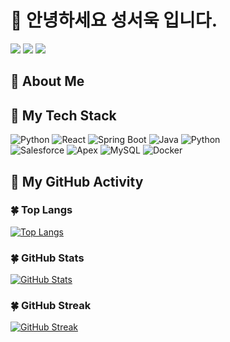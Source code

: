 # 🙂 안녕하세요 성서욱 입니다.
<a href="[https://https://fdww.tistory.com/" target="_blank"><img src="https://img.shields.io/badge/Tistory-F57C00?style=flat-square&logo=Tistory&logoColor=white"/></a>
<a href="https://www.linkedin.com/in/seouk-sung-535645341" target="_blank"><img src="https://img.shields.io/badge/LinkedIn-0A66C2?style=flat-square&logo=LinkedIn&logoColor=white"/></a>
<a href="mailto:sibuk9315@gmail.com" target="_blank"><img src="https://img.shields.io/badge/Gmail-EA4335?style=flat-square&logo=Gmail&logoColor=white"/></a> 

## 👋 About Me


## 🌱 My Tech Stack
![Python](https://img.shields.io/badge/Python-3776AB?style=for-the-badge&logo=python&logoColor=white)
![React](https://img.shields.io/badge/React-61DAFB?style=for-the-badge&logo=react&logoColor=black)
![Spring Boot](https://img.shields.io/badge/SpringBoot-6DB33F?style=for-the-badge&logo=springboot&logoColor=white)
![Java](https://img.shields.io/badge/Java-007396?style=for-the-badge&logo=java&logoColor=white) 
![Python](https://img.shields.io/badge/Python-3776AB?style=for-the-badge&logo=python&logoColor=white)  
![Salesforce](https://img.shields.io/badge/Salesforce-00A1E0?style=for-the-badge&logo=salesforce&logoColor=white) 
![Apex](https://img.shields.io/badge/Apex-1B9036?style=for-the-badge&logo=apex-legends&logoColor=white) 
![MySQL](https://img.shields.io/badge/MySQL-4479A1?style=for-the-badge&logo=mysql&logoColor=white)
![Docker](https://img.shields.io/badge/Docker-2496ED?style=for-the-badge&logo=docker&logoColor=white)


## 🌱 My GitHub Activity
### 🍀 Top Langs
[![Top Langs](https://github-readme-stats.vercel.app/api/top-langs/?username=GustavEiffels&layout=compact&theme=nord)](https://github.com/anuraghazra/github-readme-stats)

### 🍀 GitHub Stats
[![GitHub Stats](https://github-readme-stats.vercel.app/api?username=GustavEiffels&show_icons=true&theme=radical)](https://github.com/anuraghazra/github-readme-stats)

### 🍀 GitHub Streak
[![GitHub Streak](https://streak-stats.demolab.com?user=GustavEiffels&theme=dark&date_format=M%20j%5B%2C%20Y%5D)](https://git.io/streak-stats)
